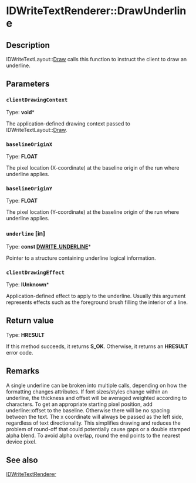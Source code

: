 # IDWriteTextRenderer::DrawUnderline

## Description

 IDWriteTextLayout::[Draw](https://learn.microsoft.com/windows/win32/api/dwrite/nf-dwrite-idwriteinlineobject-draw) calls this function to instruct the client to draw
an underline.

## Parameters

### `clientDrawingContext`

Type: **void***

The application-defined drawing context passed to
IDWriteTextLayout::[Draw](https://learn.microsoft.com/windows/win32/api/dwrite/nf-dwrite-idwriteinlineobject-draw).

### `baselineOriginX`

Type: **FLOAT**

The pixel location (X-coordinate) at the baseline origin of the run where underline applies.

### `baselineOriginY`

Type: **FLOAT**

The pixel location (Y-coordinate) at the baseline origin of the run where underline applies.

### `underline` [in]

Type: **const [DWRITE_UNDERLINE](https://learn.microsoft.com/windows/win32/api/dwrite/ns-dwrite-dwrite_underline)***

Pointer to a structure containing underline logical information.

### `clientDrawingEffect`

Type: **IUnknown***

 Application-defined effect to apply to the underline. Usually this argument represents effects such as the foreground brush filling the interior of a line.

## Return value

Type: **HRESULT**

If this method succeeds, it returns **S_OK**. Otherwise, it returns an **HRESULT** error code.

## Remarks

 A single underline can be broken into multiple calls, depending on
how the formatting changes attributes. If font sizes/styles change
within an underline, the thickness and offset will be averaged
weighted according to characters.
To get an appropriate starting pixel position, add underline::offset
to the baseline. Otherwise there will be no spacing between the text.
The x coordinate will always be passed as the left side, regardless
of text directionality. This simplifies drawing and reduces the
problem of round-off that could potentially cause gaps or a double
stamped alpha blend. To avoid alpha overlap, round the end points
to the nearest device pixel.

## See also

[IDWriteTextRenderer](https://learn.microsoft.com/windows/win32/api/dwrite/nn-dwrite-idwritetextrenderer)